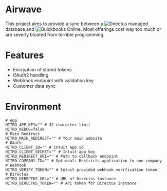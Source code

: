 # Airwave
This project aims to provide a sync between a ![Directus](https://directus.io) managed database and ![Quickbooks Online](https://quickbooks.intuit.com/). Most offerings cost way too much or are severly bloated from terrible programming.

# Features
- Encryption of stored tokens
- OAuth2 handling
- Webhook endpoint with validation key
- Customer data sync

# Environment
```
# App
NITRO_APP_KEY="" # 32 character limit
NITRO_DEBUG=false
# Main Redirect
NITRO_MAIN_REDIRECT="" # Your main website
# OAuth
NITRO_CLIENT_ID="" # Intuit app id
NITRO_CLIENT_SECRET="" # Intuit app key
NITRO_REDIRECT_URI="" # Path to callback endpoint
NITRO_COMPANY_ID="" # Optional: Restricts application to one company
# Webhook
NITRO_VERIFY_TOKEN="" # Intuit provided webhook verification token
# Directus
NITRO_DIRECTUS_URL="" # URL of Directus instance
NITRO_DIRECTUS_TOKEN="" # API token for Directus instance
```
